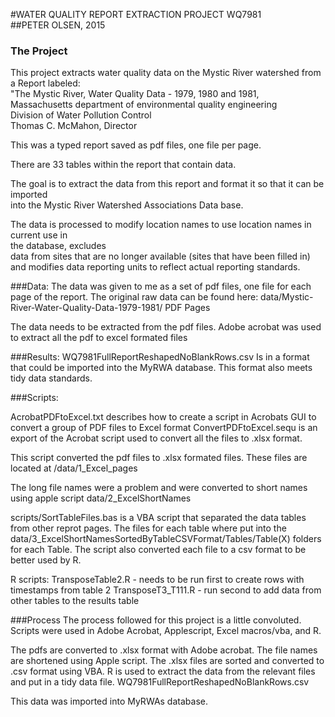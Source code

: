 #WATER QUALITY REPORT EXTRACTION PROJECT WQ7981  
##PETER OLSEN, 2015


### The Project
This project extracts water quality data on the Mystic River watershed from a Report
labeled:   
"The Mystic River, Water Quality Data - 1979, 1980 and 1981,  
Massachusetts department of environmental quality engineering  
Division of Water Pollution Control  
Thomas C. McMahon, Director   

This was a typed report saved as pdf files, one file per page.

There are 33 tables within the report that contain data.

The goal is to extract the data from this report and format it so that it can be imported  
into the Mystic River Watershed Associations Data base.

The data is processed to modify location names to use location names in current use in  
the database,  excludes  
data from sites that are no longer available (sites that have been filled in)  
and modifies data reporting units to reflect actual reporting standards.


###Data:
The data was given to me as a set of pdf files, one file for each page of the report.
The original raw data can be found here:  data/Mystic-River-Water-Quality-Data-1979-1981/
PDF Pages

The data needs to be extracted from the pdf files.
Adobe acrobat was used to extract all the pdf to excel formated files


###Results:
WQ7981FullReportReshapedNoBlankRows.csv
Is in a format that could be imported into the MyRWA database.  This format also meets  
tidy data standards.

###Scripts:


AcrobatPDFtoExcel.txt describes how to create a script in Acrobats GUI
 to convert a group of PDF files to Excel format
ConvertPDFtoExcel.sequ  is an export of the Acrobat script used to convert all the files
to .xlsx format.

This script converted the pdf files to .xlsx formated files.  These files are located
at /data/1_Excel_pages

The long file names were a problem and were converted to short names
using apple script
data/2_ExcelShortNames


scripts/SortTableFiles.bas  is a VBA script that separated the data tables 
from other reprot pages.  The files for each table where put into the 
data/3_ExcelShortNamesSortedByTableCSVFormat/Tables/Table(X) folders for each Table.
The script also converted each file to a csv format to be better used by R.


R scripts:
TransposeTable2.R  - needs to be run first to create rows with timestamps from table 2
TransposeT3_T111.R  -  run second to add data from other tables to the results table


###Process
The process followed for this project is a little convoluted.
Scripts were used in Adobe Acrobat, Applescript, Excel macros/vba, and R.

The pdfs are converted to .xlsx format with Adobe acrobat.
The file names are shortened using Apple script.
The .xlsx files are sorted and converted to .csv format using VBA.
R is used to extract the data from the relevant files and put in a tidy data file.
WQ7981FullReportReshapedNoBlankRows.csv

This data was imported into MyRWAs database.


